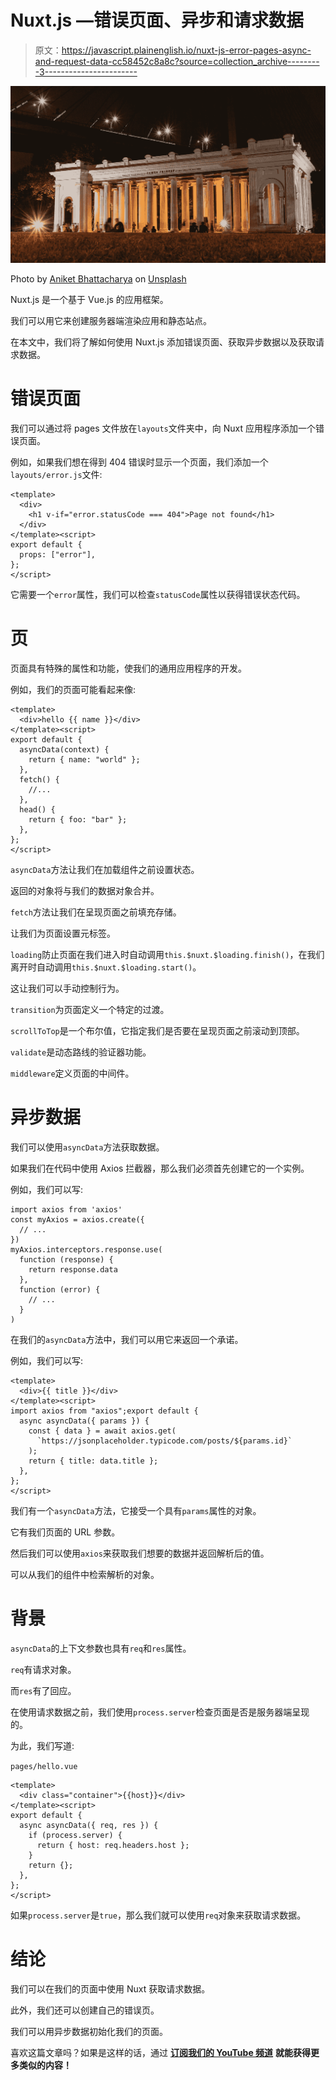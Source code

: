 # Nuxt.js —错误页面、异步和请求数据

> 原文：<https://javascript.plainenglish.io/nuxt-js-error-pages-async-and-request-data-cc58452c8a8c?source=collection_archive---------3----------------------->

![](img/6a471833600e96d99d9ae8e38aaa646b.png)

Photo by [Aniket Bhattacharya](https://unsplash.com/@aniket940518?utm_source=medium&utm_medium=referral) on [Unsplash](https://unsplash.com?utm_source=medium&utm_medium=referral)

Nuxt.js 是一个基于 Vue.js 的应用框架。

我们可以用它来创建服务器端渲染应用和静态站点。

在本文中，我们将了解如何使用 Nuxt.js 添加错误页面、获取异步数据以及获取请求数据。

# 错误页面

我们可以通过将 pages 文件放在`layouts`文件夹中，向 Nuxt 应用程序添加一个错误页面。

例如，如果我们想在得到 404 错误时显示一个页面，我们添加一个`layouts/error.js`文件:

```
<template>
  <div>
    <h1 v-if="error.statusCode === 404">Page not found</h1>
  </div>
</template><script>
export default {
  props: ["error"],
};
</script>
```

它需要一个`error`属性，我们可以检查`statusCode`属性以获得错误状态代码。

# 页

页面具有特殊的属性和功能，使我们的通用应用程序的开发。

例如，我们的页面可能看起来像:

```
<template>
  <div>hello {{ name }}</div>
</template><script>
export default {
  asyncData(context) {
    return { name: "world" };
  },
  fetch() {
    //...
  },
  head() {
    return { foo: "bar" };
  },
};
</script>
```

`asyncData`方法让我们在加载组件之前设置状态。

返回的对象将与我们的数据对象合并。

`fetch`方法让我们在呈现页面之前填充存储。

让我们为页面设置元标签。

`loading`防止页面在我们进入时自动调用`this.$nuxt.$loading.finish()`，在我们离开时自动调用`this.$nuxt.$loading.start()`。

这让我们可以手动控制行为。

`transition`为页面定义一个特定的过渡。

`scrollToTop`是一个布尔值，它指定我们是否要在呈现页面之前滚动到顶部。

`validate`是动态路线的验证器功能。

`middleware`定义页面的中间件。

# 异步数据

我们可以使用`asyncData`方法获取数据。

如果我们在代码中使用 Axios 拦截器，那么我们必须首先创建它的一个实例。

例如，我们可以写:

```
import axios from 'axios'
const myAxios = axios.create({
  // ...
})
myAxios.interceptors.response.use(
  function (response) {
    return response.data
  },
  function (error) {
    // ...
  }
)
```

在我们的`asyncData`方法中，我们可以用它来返回一个承诺。

例如，我们可以写:

```
<template>
  <div>{{ title }}</div>
</template><script>
import axios from "axios";export default {
  async asyncData({ params }) {
    const { data } = await axios.get(
      `https://jsonplaceholder.typicode.com/posts/${params.id}`
    );
    return { title: data.title };
  },
};
</script>
```

我们有一个`asyncData`方法，它接受一个具有`params`属性的对象。

它有我们页面的 URL 参数。

然后我们可以使用`axios`来获取我们想要的数据并返回解析后的值。

可以从我们的组件中检索解析的对象。

# 背景

`asyncData`的上下文参数也具有`req`和`res`属性。

`req`有请求对象。

而`res`有了回应。

在使用请求数据之前，我们使用`process.server`检查页面是否是服务器端呈现的。

为此，我们写道:

`pages/hello.vue`

```
<template>
  <div class="container">{{host}}</div>
</template><script>
export default {
  async asyncData({ req, res }) {
    if (process.server) {
      return { host: req.headers.host };
    }
    return {};
  },
};
</script>
```

如果`process.server`是`true`，那么我们就可以使用`req`对象来获取请求数据。

# 结论

我们可以在我们的页面中使用 Nuxt 获取请求数据。

此外，我们还可以创建自己的错误页。

我们可以用异步数据初始化我们的页面。

喜欢这篇文章吗？如果是这样的话，通过 [**订阅我们的 YouTube 频道**](https://www.youtube.com/channel/UCtipWUghju290NWcn8jhyAw?sub_confirmation=true) **就能获得更多类似的内容！**